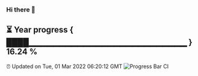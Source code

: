 ### Hi there 👋
⏳ Year progress { ████▁▁▁▁▁▁▁▁▁▁▁▁▁▁▁▁▁▁▁▁▁▁▁▁▁▁ } 16.24 %
---
⏰ Updated on Tue, 01 Mar 2022 06:20:12 GMT
![Progress Bar CI](https://github.com/liununu/liununu/workflows/Progress%20Bar%20CI/badge.svg)
